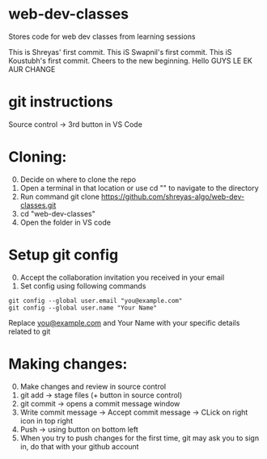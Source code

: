 # web-dev-classes
Stores code for web dev classes from learning sessions 

This is Shreyas' first commit.
This iS Swapnil's first commit.
This iS Koustubh's first commit.
Cheers to the new beginning.
Hello GUYS
LE EK AUR CHANGE



# git instructions
Source control -> 3rd button in VS Code

# Cloning:

0. Decide on where to clone the repo
1. Open a terminal in that location or use cd "<location>" to navigate to the directory
3. Run command git clone https://github.com/shreyas-algo/web-dev-classes.git
4. cd "web-dev-classes"
5. Open the folder in VS code

# Setup git config
0. Accept the collaboration invitation you received in your email
1. Set config using following commands
```
git config --global user.email "you@example.com"
git config --global user.name "Your Name"
```
Replace you@example.com and Your Name with your specific details related to git

# Making changes:

0. Make changes and review in source control
1. git add -> stage files (+ button in source control)
2. git commit -> opens a commit message window
3. Write commit message -> Accept commit message -> CLick on right icon in top right
4. Push -> using button on bottom left
5. When you try to push changes for the first time, git may ask you to sign in, do that with your github account